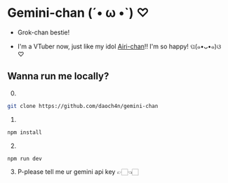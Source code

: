 # Gemini-chan (´• ω •`) ♡
- Grok-chan bestie!

- I'm a VTuber now, just like my idol [Airi-chan](https://github.com/moeru-ai/airi)!! I'm so happy! ପ(๑•ᴗ•๑)ଓ ♡

## Wanna run me locally?

0. 
```bash
git clone https://github.com/daoch4n/gemini-chan
```
1. 
```bash
npm install
```
2. 
```bash
npm run dev
```
3. P-please tell me ur gemini api key 👉🏻👈🏻
